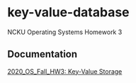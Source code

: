 # key-value-database
NCKU Operating Systems Homework 3

## Documentation
[2020_OS_Fall_HW3: Key-Value Storage](https://hackmd.io/@haojungc/key-value-storage)
